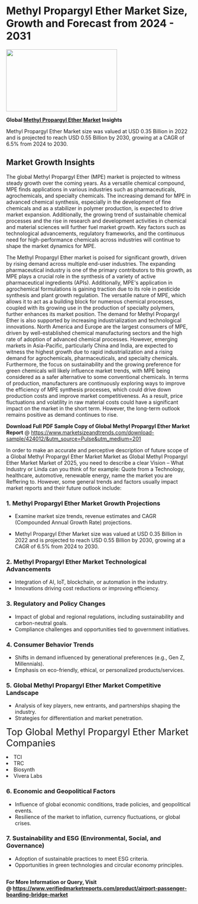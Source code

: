 <H1>Methyl Propargyl Ether Market Size, Growth and Forecast from 2024 - 2031</H1><img class="aligncenter size-medium wp-image-584254" src="https://thirdeyenews.in/wp-content/uploads/2024/09/Global-Market-Research-300x168.jpeg" alt="" width="300" height="168" /><p><strong>Global&nbsp;<a href="https://www.marketsizeandtrends.com/download-sample/424012/&amp;utm_source=Pulse&amp;utm_medium=201">Methyl Propargyl Ether Market</a> Insights</strong></p><p>Methyl Propargyl Ether Market size was valued at USD 0.35 Billion in 2022 and is projected to reach USD 0.55 Billion by 2030, growing at a CAGR of 6.5% from 2024 to 2030.</p><p><h2>Market Growth Insights</h2> <p>The global Methyl Propargyl Ether (MPE) market is projected to witness steady growth over the coming years. As a versatile chemical compound, MPE finds applications in various industries such as pharmaceuticals, agrochemicals, and specialty chemicals. The increasing demand for MPE in advanced chemical synthesis, especially in the development of fine chemicals and as a stabilizer in polymer production, is expected to drive market expansion. Additionally, the growing trend of sustainable chemical processes and the rise in research and development activities in chemical and material sciences will further fuel market growth. Key factors such as technological advancements, regulatory frameworks, and the continuous need for high-performance chemicals across industries will continue to shape the market dynamics for MPE. </p> <p>The Methyl Propargyl Ether market is poised for significant growth, driven by rising demand across multiple end-user industries. The expanding pharmaceutical industry is one of the primary contributors to this growth, as MPE plays a crucial role in the synthesis of a variety of active pharmaceutical ingredients (APIs). Additionally, MPE's application in agrochemical formulations is gaining traction due to its role in pesticide synthesis and plant growth regulation. The versatile nature of MPE, which allows it to act as a building block for numerous chemical processes, coupled with its growing use in the production of specialty polymers, further enhances its market position. The demand for Methyl Propargyl Ether is also supported by increasing industrialization and technological innovations. North America and Europe are the largest consumers of MPE, driven by well-established chemical manufacturing sectors and the high rate of adoption of advanced chemical processes. However, emerging markets in Asia-Pacific, particularly China and India, are expected to witness the highest growth due to rapid industrialization and a rising demand for agrochemicals, pharmaceuticals, and specialty chemicals. Furthermore, the focus on sustainability and the growing preference for green chemicals will likely influence market trends, with MPE being considered as a safer alternative to some conventional chemicals. In terms of production, manufacturers are continuously exploring ways to improve the efficiency of MPE synthesis processes, which could drive down production costs and improve market competitiveness. As a result, price fluctuations and volatility in raw material costs could have a significant impact on the market in the short term. However, the long-term outlook remains positive as demand continues to rise. </p><p><span class=""><strong>Download Full PDF Sample Copy of Global Methyl Propargyl Ether Market Report</strong> @ <a href="https://www.marketsizeandtrends.com/download-sample/424012/&amp;utm_source=Pulse&amp;utm_medium=201" target="_blank">https://www.marketsizeandtrends.com/download-sample/424012/&amp;utm_source=Pulse&amp;utm_medium=201</a></span></p><p>In order to make an accurate and perceptive description of future scope of a Global&nbsp;Methyl Propargyl Ether Market Market as Global&nbsp;Methyl Propargyl Ether Market Market of 2025, you need to describe a clear Vision &ndash; What Industry or Linda can you think of for example: Quote from a Technology, healthcare, automotive, renewable energy, name the market you are Reffering to. However, some general trends and factors usually impact market reports and their future outlook include:</p><h3>1.&nbsp;<strong>Methyl Propargyl Ether Market Growth Projections</strong></h3><ul><li>Examine market size trends, revenue estimates and CAGR (Compounded Annual Growth Rate) projections.</li><li><p>Methyl Propargyl Ether Market size was valued at USD 0.35 Billion in 2022 and is projected to reach USD 0.55 Billion by 2030, growing at a CAGR of 6.5% from 2024 to 2030.</p></li></ul><h3>2.&nbsp;<strong>Methyl Propargyl Ether Market Technological Advancements</strong></h3><ul><li>Integration of AI, IoT, blockchain, or automation in the industry.</li><li>Innovations driving cost reductions or improving efficiency.</li></ul><h3>3.&nbsp;<strong>Regulatory and Policy Changes</strong></h3><ul><li>Impact of global and regional regulations, including sustainability and carbon-neutral goals.</li><li>Compliance challenges and opportunities tied to government initiatives.</li></ul><h3>4.&nbsp;<strong>Consumer Behavior Trends</strong></h3><ul><li>Shifts in demand influenced by generational preferences (e.g., Gen Z, Millennials).</li><li>Emphasis on eco-friendly, ethical, or personalized products/services.</li></ul><h3>5.&nbsp;<strong>Global Methyl Propargyl Ether Market Competitive Landscape</strong></h3><ul><li>Analysis of key players, new entrants, and partnerships shaping the industry.</li><li>Strategies for differentiation and market penetration.</li></ul><p data-pm-slice="1 1 []"><span style="color: inherit; font-family: inherit; font-size: 25px;">Top Global Methyl Propargyl Ether Market Companies</span></p><div class="" data-test-id=""><p><li>TCI</li><li> TRC</li><li> Biosynth</li><li> Vivera Labs</li></p></div><h3>6.&nbsp;<strong>Economic and Geopolitical Factors</strong></h3><ul><li>Influence of global economic conditions, trade policies, and geopolitical events.</li><li>Resilience of the market to inflation, currency fluctuations, or global crises.</li></ul><h3>7.&nbsp;<strong>Sustainability and ESG (Environmental, Social, and Governance)</strong></h3><ul><li>Adoption of sustainable practices to meet ESG criteria.</li><li>Opportunities in green technologies and circular economy principles.</li></ul><h2><strong style="font-size: 14px;">For More Information or Query, Visit @&nbsp;</strong><a style="background-color: #ffffff; font-size: 14px;" href="https://www.marketsizeandtrends.com/report/methyl-propargyl-ether-market/" target="_blank">https://www.verifiedmarketreports.com/product/airport-passenger-boarding-bridge-market</a></h2>
